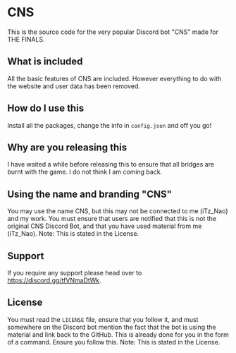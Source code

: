 # CNS
This is the source code for the very popular Discord bot "CNS" made for THE FINALS.

## What is included
All the basic features of CNS are included. However everything to do with the website and user data has been removed.

## How do I use this
Install all the packages, change the info in `config.json` and off you go!

## Why are you releasing this
I have waited a while before releasing this to ensure that all bridges are burnt with the game. I do not think I am coming back.

## Using the name and branding "CNS"
You may use the name CNS, but this may not be connected to me (iTz_Nao) and my work. You must ensure that users are notified that this is not the original CNS Discord Bot, and that you have used material from me (iTz_Nao). Note: This is stated in the License.

## Support
If you require any support please head over to https://discord.gg/tfVNmaDtWk.

## License
You must read the `LICENSE` file, ensure that you follow it, and must somewhere on the Discord bot mention the fact that the bot is using the material and link back to the GitHub. This is already done for you in the form of a command. Ensure you follow this. Note: This is stated in the License.
